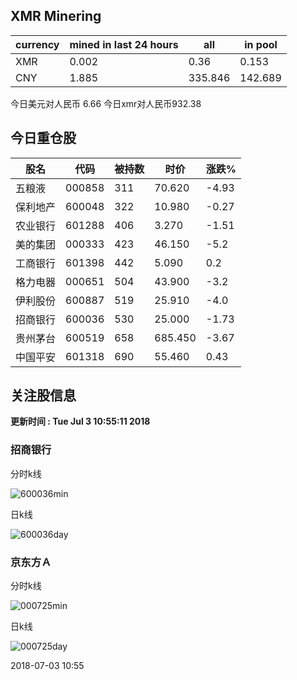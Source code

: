 ## XMR Minering

|currency|mined in last 24 hours|all|in pool|
|---|---|---|---|
|XMR|0.002|0.36|0.153|
|CNY|1.885|335.846|142.689|

今日美元对人民币 6.66	今日xmr对人民币932.38


## 今日重仓股 

|股名|代码|被持数|时价|涨跌%|
|---|---|---|---|---|
|五粮液|000858|311|70.620|-4.93|
|保利地产|600048|322|10.980|-0.27|
|农业银行|601288|406|3.270|-1.51|
|美的集团|000333|423|46.150|-5.2|
|工商银行|601398|442|5.090|0.2|
|格力电器|000651|504|43.900|-3.2|
|伊利股份|600887|519|25.910|-4.0|
|招商银行|600036|530|25.000|-1.73|
|贵州茅台|600519|658|685.450|-3.67|
|中国平安|601318|690|55.460|0.43|

## 关注股信息
**更新时间 : Tue Jul  3 10:55:11 2018**
### 招商银行 
分时k线

![600036min](http://image.sinajs.cn/newchart/min/n/sh600036.gif)

日k线

![600036day](http://image.sinajs.cn/newchart/daily/n/sh600036.gif)

### 京东方Ａ 
分时k线

![000725min](http://image.sinajs.cn/newchart/min/n/sz000725.gif)

日k线

![000725day](http://image.sinajs.cn/newchart/daily/n/sz000725.gif)

2018-07-03 10:55
